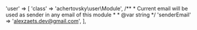 'user' => [
    'class' => 'achertovsky\user\Module',
    /**
    * Current email will be used as sender in any email of this module
    *
    * @var string
    */
    'senderEmail' => 'alexzaets.dev@gmail.com',
],